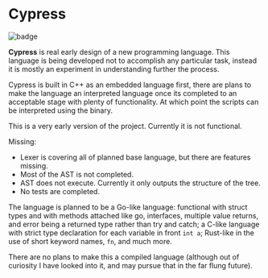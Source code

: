 # Cypress

![badge](https://img.shields.io/endpoint?url=https://gist.githubusercontent.com/Drew-S/fc71925be39f8f8ff74831f5cd603349/raw/tests.json)

**Cypress** is real early design of a new programming language. This language is being developed not to accomplish any particular task, instead it is mostly an experiment in understanding further the process.

Cypress is built in C++ as an embedded language first, there are plans to make the language an interpreted language once its completed to an acceptable stage with plenty of functionality. At which point the scripts can be interpreted using the binary.

This is a very early version of the project. Currently it is not functional.

Missing:

- Lexer is covering all of planned base language, but there are features missing.
- Most of the AST is not completed.
- AST does not execute. Currently it only outputs the structure of the tree.
- No tests are completed.

The language is planned to be a Go-like language: functional with struct types and with methods attached like go, interfaces, multiple value returns, and error being a returned type rather than try and catch; a C-like language with strict type declaration for each variable in front `int a`; Rust-like in the use of short keyword names, `fn`, and much more.

There are no plans to make this a compiled language (although out of curiosity I have looked into it, and may pursue that in the far flung future).
